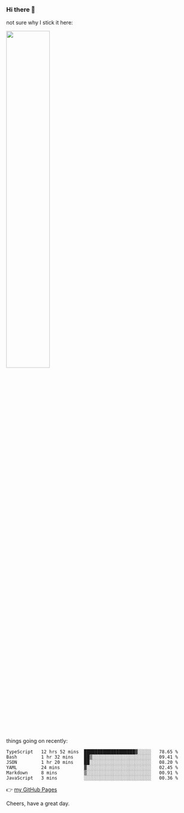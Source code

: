 ### Hi there 👋

not sure why I stick it here:

[<img width="48%" src="https://github-readme-stats.vercel.app/api?username=ykzhukian&show_icons=true&theme=dracula">](https://github.com/anuraghazra/github-readme-stats)


things going on recently:

<!--START_SECTION:waka-->

```text
TypeScript   12 hrs 52 mins  ███████████████████▓░░░░░   78.65 %
Bash         1 hr 32 mins    ██▒░░░░░░░░░░░░░░░░░░░░░░   09.41 %
JSON         1 hr 20 mins    ██░░░░░░░░░░░░░░░░░░░░░░░   08.20 %
YAML         24 mins         ▓░░░░░░░░░░░░░░░░░░░░░░░░   02.45 %
Markdown     8 mins          ▒░░░░░░░░░░░░░░░░░░░░░░░░   00.91 %
JavaScript   3 mins          ░░░░░░░░░░░░░░░░░░░░░░░░░   00.36 %
```

<!--END_SECTION:waka-->

👉 [my GitHub Pages](https://ykzhukian.github.io)

Cheers, have a great day.

